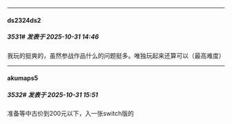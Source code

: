 ﻿
*****

####  ds2324ds2  
##### 3531#       发表于 2025-10-31 14:46

我玩的挺爽的，虽然参战作品什么的问题挺多。唯独玩起来还算可以（最高难度）


*****

####  akumaps5  
##### 3532#       发表于 2025-10-31 15:51

准备等中古价到200元以下，入一张switch版的

